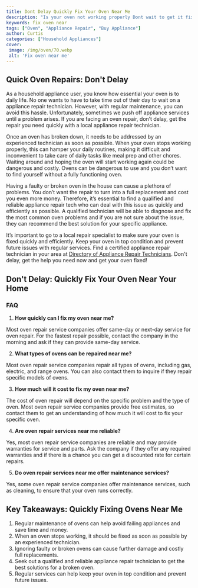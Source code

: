 ```yaml
---
title: Dont Delay Quickly Fix Your Oven Near Me
description: "Is your oven not working properly Dont wait to get it fixed Find a reliable repair service near you and get your oven running again quickly"
keywords: fix oven near
tags: ["Oven", "Appliance Repair", "Buy Appliance"]
author: Curtis
categories: ["Household Appliances"]
cover: 
 image: /img/oven/70.webp
 alt: 'Fix oven near me'
---
```

## Quick Oven Repairs: Don't Delay
As a household appliance user, you know how essential your oven is to daily life. No one wants to have to take time out of their day to wait on a appliance repair technician. However, with regular maintenance, you can avoid this hassle. Unfortunately, sometimes we push off appliance services until a problem arises. If you are facing an oven repair, don’t delay, get the repair you need quickly with a local appliance repair technician. 

Once an oven has broken down, it needs to be addressed by an experienced technician as soon as possible. When your oven stops working properly, this can hamper your daily routines, making it difficult and inconvenient to take care of daily tasks like meal prep and other chores. Waiting around and hoping the oven will start working again could be dangerous and costly. Ovens can be dangerous to use and you don’t want to find yourself without a fully functioning oven. 

Having a faulty or broken oven in the house can cause a plethora of problems. You don’t want the repair to turn into a full replacement and cost you even more money. Therefore, it’s essential to find a qualified and reliable appliance repair tech who can deal with this issue as quickly and efficiently as possible. A qualified technician will be able to diagnose and fix the most common oven problems and if you are not sure about the issue, they can recommend the best solution for your specific appliance.

It’s important to go to a local repair specialist to make sure your oven is fixed quickly and efficiently. Keep your oven in top condition and prevent future issues with regular services. Find a certified appliance repair technician in your area at [Directory of Appliance Repair Technicians](./pages/appliance-repair-technicians). Don't delay, get the help you need now and get your oven fixed!

## Don't Delay: Quickly Fix Your Oven Near Your Home

### FAQ

1. **How quickly can I fix my oven near me?**

Most oven repair service companies offer same-day or next-day service for oven repair. For the fastest repair possible, contact the company in the morning and ask if they can provide same-day service.

2. **What types of ovens can be repaired near me?**

Most oven repair service companies repair all types of ovens, including gas, electric, and range ovens. You can also contact them to inquire if they repair specific models of ovens.

3. **How much will it cost to fix my oven near me?** 

The cost of oven repair will depend on the specific problem and the type of oven. Most oven repair service companies provide free estimates, so contact them to get an understanding of how much it will cost to fix your specific oven.

4. **Are oven repair services near me reliable?** 

Yes, most oven repair service companies are reliable and may provide warranties for service and parts. Ask the company if they offer any required warranties and if there is a chance you can get a discounted rate for certain repairs.

5. **Do oven repair services near me offer maintenance services?** 

Yes, some oven repair service companies offer maintenance services, such as cleaning, to ensure that your oven runs correctly.

## Key Takeaways: Quickly Fixing Ovens Near Me 
1. Regular maintenance of ovens can help avoid failing appliances and save time and money. 
2. When an oven stops working, it should be fixed as soon as possible by an experienced technician.
3. Ignoring faulty or broken ovens can cause further damage and costly full replacements.
4. Seek out a qualified and reliable appliance repair technician to get the best solutions for a broken oven.
5. Regular services can help keep your oven in top condition and prevent future issues.
